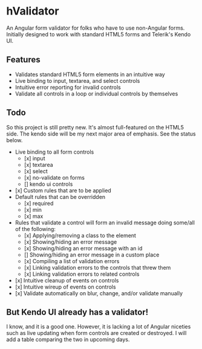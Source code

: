 hValidator
============

An Angular form validator for folks who have to use non-Angular forms. Initially designed to work with standard HTML5 forms and Telerik's Kendo UI.

<h2>Features</h2>

<ul>
    <li>Validates standard HTML5 form elements in an intuitive way</li>
    <li>Live binding to input, textarea, and select controls</li>
    <li>Intuitive error reporting for invalid controls</li>
    <li>Validate all controls in a loop or individual controls by themselves</li>    
</ul>

<h2>Todo</h2>

So this project is still pretty new. It's almost full-featured on the HTML5 side. The kendo side will be my next major area of emphasis. See the status below.

<ul>
    <li>Live binding to all form controls
        <ul>
            <li>[x] input</li>
            <li>[x] textarea</li>
            <li>[x] select</li>
            <li>[x] no-validate on forms</li>
            <li>[] kendo ui controls</li>
        </ul>
    </li>
    <li>[x] Custom rules that are to be applied</li>
	<li>Default rules that can be overridden
	    <ul>
		    <li>[x] required</li>
		    <li>[x] min</li>
		    <li>[x] max</li>
		</ul>
	</li>
	<li>Rules that validate a control will form an invalid message doing some/all of the following:
	    <ul>
		    <li>[x] Applying/removing a class to the element</li>
		    <li>[x] Showing/hiding an error message</li>
		        <li>[x] Showing/hiding an error message with an id</li>
			    <li>[] Showing/hiding an error message in a custom place</li>
		    <li>[x] Compiling a list of validation errors</li>
		    <li>[x] Linking validation errors to the controls that threw them</li>
		    <li>[x] Linking validation errors to related controls</li>
		</ul>
	</li>
	<li>[x] Intuitive cleanup of events on controls</li>
	<li>[x] Intuitive wireup of events on controls</li>
	<li>[x] Validate automatically on blur, change, and/or validate manually</li>
</ul>

<h2>But Kendo UI already has a validator!</h2>

I know, and it is a good one. However, it is lacking a lot of Angular niceties such as live updating when form controls are created or destroyed. I will add a table comparing the two in upcoming days.
